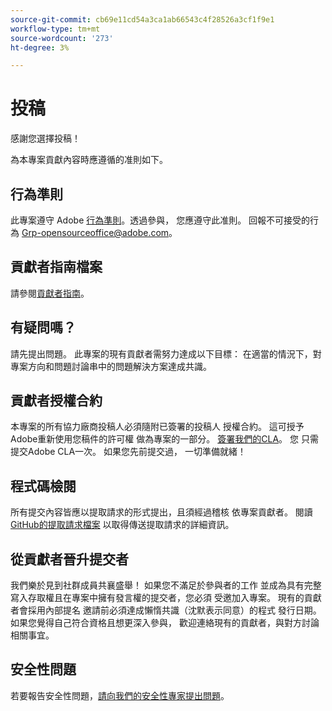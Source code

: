 ```yaml
---
source-git-commit: cb69e11cd54a3ca1ab66543c4f28526a3cf1f9e1
workflow-type: tm+mt
source-wordcount: '273'
ht-degree: 3%

---
```

# 投稿

感謝您選擇投稿！

為本專案貢獻內容時應遵循的准則如下。

## 行為準則

此專案遵守 Adobe [行為準則](code-of-conduct.md)。透過參與，
您應遵守此准則。 回報不可接受的行為
[Grp-opensourceoffice@adobe.com](mailto:Grp-opensourceoffice@adobe.com)。

## 貢獻者指南檔案

請參閱[貢獻者指南](https://experienceleague.adobe.com/docs/contributor/contributor-guide/introduction.html)。

## 有疑問嗎？

請先提出問題。 此專案的現有貢獻者需努力達成以下目標：
在適當的情況下，對專案方向和問題討論串中的問題解決方案達成共識。

## 貢獻者授權合約

本專案的所有協力廠商投稿人必須隨附已簽署的投稿人
授權合約。 這可授予Adobe重新使用您稿件的許可權
做為專案的一部分。 [簽署我們的CLA](https://opensource.adobe.com/cla.html)。 您
只需提交Adobe CLA一次。 如果您先前提交過，
一切準備就緒！

## 程式碼檢閱

所有提交內容皆應以提取請求的形式提出，且須經過稽核
依專案貢獻者。 閱讀[GitHub的提取請求檔案](https://docs.github.com/en/pull-requests/collaborating-with-pull-requests/proposing-changes-to-your-work-with-pull-requests/about-pull-requests)
以取得傳送提取請求的詳細資訊。

<!--
Lastly, please follow the [pull request template](PULL_REQUEST_TEMPLATE.md) when
submitting a pull request!
-->

## 從貢獻者晉升提交者

我們樂於見到社群成員共襄盛舉！ 如果您不滿足於參與者的工作
並成為具有完整寫入存取權且在專案中擁有發言權的提交者，您必須
受邀加入專案。 現有的貢獻者會採用內部提名
邀請前必須達成懶惰共識（沈默表示同意）的程式
發行日期。 如果您覺得自己符合資格且想更深入參與，
歡迎連絡現有的貢獻者，與對方討論相關事宜。

## 安全性問題

若要報告安全性問題，[請向我們的安全性專家提出問題](https://helpx.adobe.com/security/alertus.html)。
